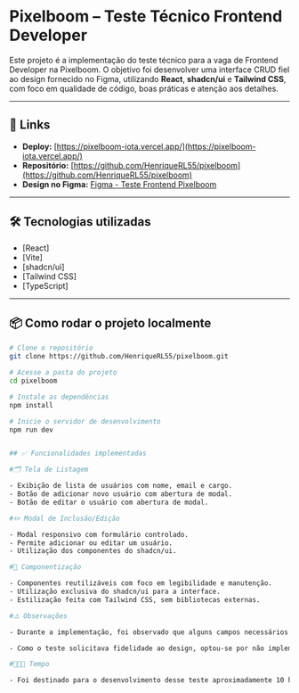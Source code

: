 # Pixelboom – Teste Técnico Frontend Developer

Este projeto é a implementação do teste técnico para a vaga de Frontend Developer na Pixelboom. O objetivo foi desenvolver uma interface CRUD fiel ao design fornecido no Figma, utilizando **React**, **shadcn/ui** e **Tailwind CSS**, com foco em qualidade de código, boas práticas e atenção aos detalhes.

---

## 🔗 Links

- **Deploy:** [https://pixelboom-iota.vercel.app/](https://pixelboom-iota.vercel.app/)  
- **Repositório:** [https://github.com/HenriqueRL55/pixelboom](https://github.com/HenriqueRL55/pixelboom)  
- **Design no Figma:** [Figma - Teste Frontend Pixelboom](https://www.figma.com/design/TOALrzlKsyYKDhWIIvysNI/Teste-Frontend-Developer?node-id=0-1&p=f&t=zOhH8xCc9PoFIDQK-0)

---

## 🛠️ Tecnologias utilizadas

- [React]
- [Vite]
- [shadcn/ui]
- [Tailwind CSS]
- [TypeScript]

---

## 📦 Como rodar o projeto localmente

```bash
# Clone o repositório
git clone https://github.com/HenriqueRL55/pixelboom.git

# Acesse a pasta do projeto
cd pixelboom

# Instale as dependências
npm install

# Inicie o servidor de desenvolvimento
npm run dev


## ✅ Funcionalidades implementadas

#🗂️ Tela de Listagem

- Exibição de lista de usuários com nome, email e cargo.
- Botão de adicionar novo usuário com abertura de modal.
- Botão de editar o usuário com abertura de modal.

#✏️ Modal de Inclusão/Edição

- Modal responsivo com formulário controlado.
- Permite adicionar ou editar um usuário.
- Utilização dos componentes do shadcn/ui.

#🧱 Componentização

- Componentes reutilizáveis com foco em legibilidade e manutenção.
- Utilização exclusiva do shadcn/ui para a interface.
- Estilização feita com Tailwind CSS, sem bibliotecas externas.

#⚠️ Observações

- Durante a implementação, foi observado que alguns campos necessários para um melhor funcionamento do sistema, como campos na listagem de usuários, não estavam presentes no modal do Figma.

- Como o teste solicitava fidelidade ao design, optou-se por não implementar essas funcionalidades adicionais para manter a integridade com o layout original fornecido.

#👨🏻‍💻 Tempo

- Foi destinado para o desenvolvimento desse teste aproximadamente 10 horas totais.
